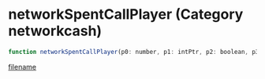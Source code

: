 # networkSpentCallPlayer (Category networkcash)

```js
function networkSpentCallPlayer(p0: number, p1: intPtr, p2: boolean, p3: boolean): Array
```

[filename](networkSpentCallPlayer_m.md ':include')